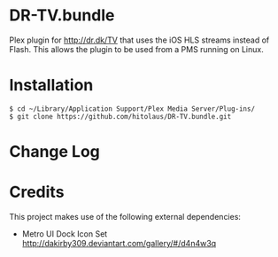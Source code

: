 DR-TV.bundle
============

Plex plugin for http://dr.dk/TV that uses the iOS HLS streams instead of Flash. This allows the plugin to be used from a PMS running on Linux.

# Installation

    $ cd ~/Library/Application Support/Plex Media Server/Plug-ins/
    $ git clone https://github.com/hitolaus/DR-TV.bundle.git

# Change Log

# Credits

This project makes use of the following external dependencies:

- Metro UI Dock Icon Set <a href="http://dakirby309.deviantart.com/gallery/#/d4n4w3q">http://dakirby309.deviantart.com/gallery/#/d4n4w3q</a>
